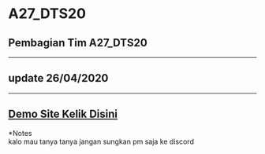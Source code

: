 # A27_DTS20
Pembagian Tim A27_DTS20
-------------

 ------
 update 26/04/2020
 ------

 -----
 <a href="https://awannawa.github.io/A27_DTS20/">Demo Site Kelik Disini</a>
 -----


*Notes <br>
kalo mau tanya tanya jangan sungkan pm saja ke discord
